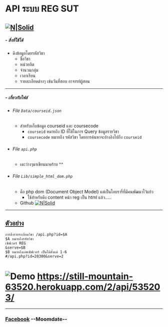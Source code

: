 # API ระบบ REG SUT

[![N|Solid](https://www.picz.in.th/images/2017/09/28/532742-128.png)](dsd)
------
##### - สิ่งที่ใช้ได้
  - ดึงข้อมูลโดยรหัสวิชา
    - ชื่อวิชา
    - หน่วยกิต
    - จำนวนกลุ่ม
    - เวลาเรียน
    - รายละเอียดต่างๆ เช่นวันที่สอบ อาจารย์ผู้สอน
------
##### - เกี่ยวกับไฟล์
- ###### File  ``Data/courseid.json``
    - สำหรับเก็บข้อมูล courseid และ coursecode
        - `courseid` หมายถึง ID ที่ใช้ในการ Query ข้อมูลรายวิชา
        - `coursecode` หมายถึง รหัสวิชา โดยการค้นหาจะอ้างอิงไปถึง `courseid`
- ###### File ``api.php``
    - เดะว่างๆมาเขียนนาคร้าบ ^^
- ###### File ``Lib/simple_html_dom.php``    
    - คือ php dom (Document Object Model) แต่เป็นไลบรารี่ที่มีคนพัฒนาไว้แย้ว
        - ใช้สำหรับดึง content หน้า reg เป็น html แล้ว.....
    - Github [![N|Solid](https://github.com/favicon.ico)](https://github.com/sunra/php-simple-html-dom-parser)
------

## [ตัวอย่าง](https://still-mountain-63520.herokuapp.com/api.php?id=110206)
``` 
การดึงรายระเอียดวิชา /api.php?id=$A
$A หมายถึงรหัสวิชา
เซิฟเวอร์ REG
&serve=$B
$B หมายถึงเลขเซิฟเวอร์ เป็นได้ตั้งแต่ 1-6
#/api.php?id=20300&serve=2
```
# ![Demo](https://www.picz.in.th/images/2017/09/28/Capture16a1472e21233147.png)  https://still-mountain-63520.herokuapp.com/2/api/535203/
***
### [Facebook](https://fb.com/moomdate) --Moomdate--